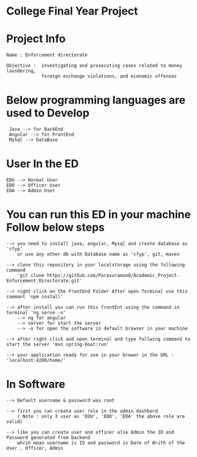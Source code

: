 # College Final Year Project

# Project Info

    Name : Enforcement directorate 
    
    Objective :  investigating and prosecuting cases related to money laundering,
                 foreign exchange violations, and economic offenses

# Below programming languages are used to Develop  

     Java --> for BackEnd
     Angular --> for FrontEnd
     MySql --> DataBase

# User In the ED

    EDU --> Normal User
    EDO --> Officer User
    EDA --> Admin User

# You can run this ED in your machine Follow below steps
    
    --> you need to install java, angular, Mysql and create database as 'cfyp' 
        or use any other db with Database name as 'cfyp', git, maven
    
    --> clone this repository in your localstorage using the following command 
        'git clone https://github.com/Parasuraman8/Academic_Project-Enforcement_Directorate.git' 
    
    --> right click on the FrontEnd Folder After open Terminal use this commant 'npm install' 

    --> after install you can run this frontEnt using the command in terminal 'ng serve -o'
        --> ng for angular
        --> server for start the server
        --> -o for open the software in default browser in your machine
    
    --> after right click and open terminal and type follwing command to start the server 'mvn spring-boot:run'

    --> your application ready for use in your brower in the URL : 'localhost:4200/home/'


# In Software 

    --> Default username & password was root 

    --> first you can create user role in the admin dashbord 
        ( Note : only 3 user as 'EDU', 'EDO', 'EDA' the above role are valid)

    --> like you can create user and officer also Admin the ID and Password generated from backend 
        whcih mean username is ID and password is Date of Brith of the User , Officer, Admin

    


